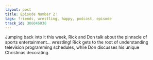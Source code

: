 ```yaml
---
layout: post
title: Episode Number 2!
tags: friends, wrestling, happy, podcast, episode
track_id: 306046030
---
```


Jumping back into it this week, Rick and Don talk about the pinnacle of sports entertainment... wrestling! Rick gets to the root of understanding television programming schedules, while Don discusses his unique Christmas decorating.
